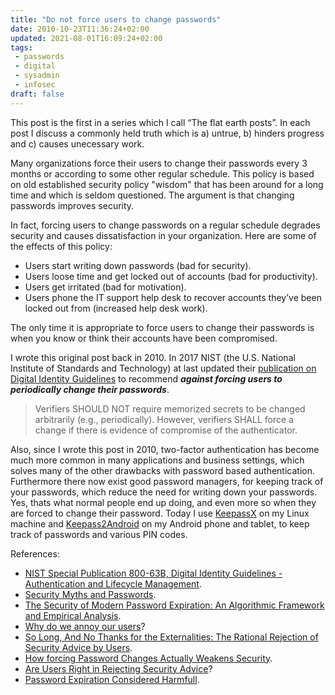 ```yaml
---
title: "Do not force users to change passwords"
date: 2010-10-23T11:36:24+02:00
updated: 2021-08-01T16:09:24+02:00
tags:
 - passwords
 - digital
 - sysadmin
 - infosec
draft: false
---
```


This post is the first in a series which I call “The flat earth posts”. In each post I discuss a commonly held truth which is a) untrue, b) hinders progress and c) causes unecessary work.

Many organizations force their users to change their passwords every 3 months or according to some other regular schedule. This policy is based on old established security policy "wisdom" that has been around for a long time and which is seldom questioned. The argument is that changing passwords improves security.

In fact, forcing users to change passwords on a regular schedule degrades security and causes dissatisfaction in your organization. Here are some of the effects of this policy:

* Users start writing down passwords (bad for security).
* Users loose time and get locked out of accounts (bad for productivity).
* Users get irritated (bad for motivation).
* Users phone the IT support help desk to recover accounts they’ve been locked out from (increased help desk work).

The only time it is appropriate to force users to change their passwords is when you know or think their accounts have been compromised.

I wrote this original post back in 2010. In 2017 NIST (the U.S. National Institute of Standards and Technology) at last updated their [publication on Digital Identity Guidelines](https://pages.nist.gov/800-63-3/sp800-63b.html) to recommend _**against forcing users to periodically change their passwords**_.

> Verifiers SHOULD NOT require memorized secrets to be changed arbitrarily (e.g., periodically). However, verifiers SHALL force a change if there is evidence of compromise of the authenticator.

Also, since I wrote this post in 2010, two-factor authentication has become much more common in many applications and business settings, which solves many of the other drawbacks with password based authentication. Furthermore there now exist good password managers, for keeping track of your passwords, which reduce the need for writing down your passwords. Yes, thats what normal people end up doing, and even more so when they are forced to change their password. Today I use [KeepassX](https://www.keepassx.org) on my Linux machine and [Keepass2Android](https://play.google.com/store/apps/details?id=keepass2android.keepass2android) on my Android phone and tablet, to keep track of passwords and various PIN codes.

References:

* [NIST Special Publication 800-63B, Digital Identity Guidelines - Authentication and Lifecycle Management](https://pages.nist.gov/800-63-3/sp800-63b.html).
* [Security Myths and Passwords](https://www.cerias.purdue.edu/site/blog/post/password-change-myths/).
* [The Security of Modern Password Expiration: An Algorithmic Framework and Empirical Analysis](http://www.cs.unc.edu/~fabian/papers/PasswordExpire.pdf).
* [Why do we annoy our users](https://www.sicpers.info/2010/03/why-do-we-annoy-our-users/)?
* [So Long, And No Thanks for the Externalities: The Rational Rejection of Security Advice by Users](https://www.nspw.org/papers/2009/nspw2009-herley.pdf).
* [How forcing Password Changes Actually Weakens Security](https://helgeklein.com/blog/how-forcing-password-changes-actually-weakens-security/).
* [Are Users Right in Rejecting Security Advice](https://www.techrepublic.com/blog/it-security/are-users-right-in-rejecting-security-advice/)?
* [Password Expiration Considered Harmfull](https://cryptosmith.com/password-sanity/exp-harmful/).
